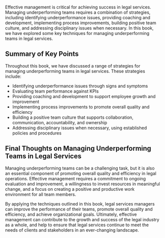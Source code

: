 

Effective management is critical for achieving success in legal services. Managing underperforming teams requires a combination of strategies, including identifying underperformance issues, providing coaching and development, implementing process improvements, building positive team culture, and addressing disciplinary issues when necessary. In this book, we have explored some key techniques for managing underperforming teams in legal services.

Summary of Key Points
---------------------

Throughout this book, we have discussed a range of strategies for managing underperforming teams in legal services. These strategies include:

* Identifying underperformance issues through signs and symptoms
* Evaluating team performance against KPIs
* Providing coaching and development to support employee growth and improvement
* Implementing process improvements to promote overall quality and efficiency
* Building a positive team culture that supports collaboration, communication, accountability, and ownership
* Addressing disciplinary issues when necessary, using established policies and procedures

Final Thoughts on Managing Underperforming Teams in Legal Services
------------------------------------------------------------------

Managing underperforming teams can be a challenging task, but it is also an essential component of promoting overall quality and efficiency in legal operations. Effective management requires a commitment to ongoing evaluation and improvement, a willingness to invest resources in meaningful change, and a focus on creating a positive and productive work environment for all team members.

By applying the techniques outlined in this book, legal services managers can improve the performance of their teams, promote overall quality and efficiency, and achieve organizational goals. Ultimately, effective management can contribute to the growth and success of the legal industry as a whole, and help to ensure that legal services continue to meet the needs of clients and stakeholders in an ever-changing landscape.